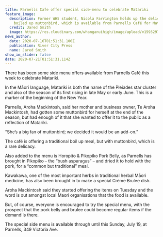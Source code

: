 ```yaml
---
title: Parnells Cafe offer special side-menu to celebrate Matariki
feature_image:
  description: Former WHS student, Nicola Farrington holds up the delicacy of
    boiled up muttonbird, which is available from Parnells Café for Matariki.
  credit: Jared Smith
  image: https://res.cloudinary.com/whanganuihigh/image/upload/v1595297810/News/Nicola_Farrington_ex_RCP_16.7.20_phto_jared_smith.jpg
news_author:
  date: 2020-07-16T01:51:31.100Z
  publication: River City Press
  name: Jared Smith
show_in_slider: false
date: 2020-07-21T01:51:31.114Z
---
```

There has been some side menu offers available from Parnells Café this week to celebrate Matariki.

In the Māori language, Matariki is both the name of the Pleiades star cluster and also of the season of its first rising in late May or early June. This is a marker of the beginning of the New Year.

Parnells, Aroha Mackintosh, said her mother and business owner, Te Aroha Mackintosh, had gotten some muttonbird for herself at the end of the season, but had enough of it that she wanted to offer it to the public as a reflection of Matariki.

“She’s a big fan of muttonbird; we decided it would be an add-on.”

The café is offering a traditional boil up meal, but with muttonbird, which is a rare delicacy.

Also added to the menu is Horopito & Pikopiko Pork Belly, as Parnells has brought in Pikopiko – the “bush asparagus” – and dried it to hold with the pork, for a “common but traditional” meal.

Kawakawa, one of the most important herbs in traditional herbal Māori medicine, has also been brought in to make a special Crème Brulee dish.

Aroha Mackintosh said they started offering the items on Tuesday and the word is out amongst local Maori organisations that the food is available.

But, of course, everyone is encouraged to try the special menu, with the prospect that the pork belly and brulee could become regular items if the demand is there.

The special side menu is available through until this Sunday, July 19, at Parnells, 349 Victoria Ave.